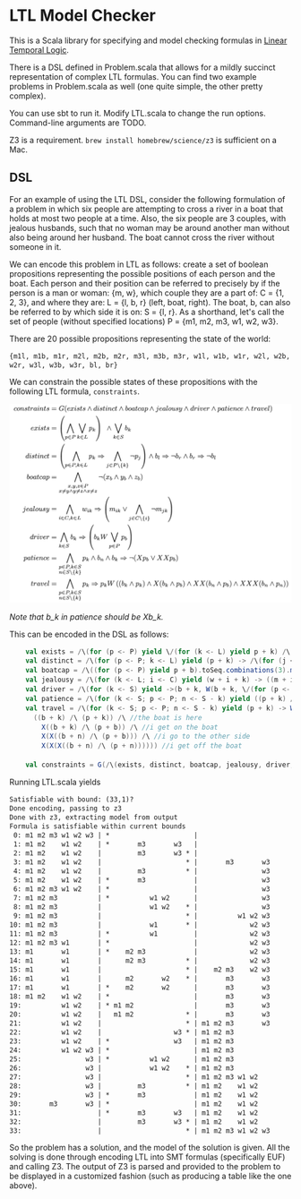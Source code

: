 LTL Model Checker
=================

This is a Scala library for specifying and model checking formulas in [Linear Temporal Logic](http://en.wikipedia.org/wiki/Linear_temporal_logic).

There is a DSL defined in Problem.scala that allows for a mildly succinct representation of complex LTL formulas.
You can find two example problems in Problem.scala as well (one quite simple, the other pretty complex).

You can use sbt to run it. Modify LTL.scala to change the run options. Command-line arguments are TODO.

Z3 is a requirement. `brew install homebrew/science/z3` is sufficient on a Mac.

DSL
---

For an example of using the LTL DSL, consider the following formulation of a problem in which six people are attempting to cross a river in a boat that holds at most two people at a time.
Also, the six people are 3 couples, with jealous husbands, such that no woman may be around another man without also being around her husband.
The boat cannot cross the river without someone in it.

We can encode this problem in LTL as follows: create a set of boolean propositions representing the possible positions of each person and the boat. Each person and their position can be referred to precisely by if the person is a man or woman: {m, w}, which couple they are a part of: C = {1, 2, 3}, and where they are: L = {l, b, r} (left, boat, right). The boat, b, can also be referred to by which side it is on: S = {l, r}. As a shorthand, let's call the set of people (without specified locations) P = {m1, m2, m3, w1, w2, w3}.

There are 20 possible propositions representing the state of the world:

    {m1l, m1b, m1r, m2l, m2b, m2r, m3l, m3b, m3r, w1l, w1b, w1r, w2l, w2b, w2r, w3l, w3b, w3r, bl, br}

We can constrain the possible states of these propositions with the following LTL formula, `constraints`.

![boat problem](boat.png)

*Note that b_k in patience should be Xb_k.*

This can be encoded in the DSL as follows:

```scala
    val exists = /\(for (p <- P) yield \/(for (k <- L) yield p + k) /\ \/(for (k <- S) yield b + k))
    val distinct = /\(for (p <- P; k <- L) yield (p + k) -> /\(for (j <- L - k) yield ¬(p + j)) /\ ((b + l) -> ¬(b + r)) /\ ((b + r) -> ¬(b + l)))
    val boatcap = /\((for (p <- P) yield p + b).toSeq.combinations(3).map(/\).map(¬))
    val jealousy = /\(for (k <- L; i <- C) yield (w + i + k) -> ((m + i + k) \/ (/\(for (j <- C - i) yield ¬(m + j + k)))))
    val driver = /\(for (k <- S) yield ->(b + k, W(b + k, \/(for (p <- P) yield (p + b)))))
    val patience = /\(for (k <- S; p <- P; n <- S - k) yield ((p + k) /\ (b + n) /\ X(b + k)) -> ¬(X(p + b) \/ X(X(p + b))))
    val travel = /\(for (k <- S; p <- P; n <- S - k) yield (p + k) -> W(p + k,
      ((b + k) /\ (p + k)) /\ //the boat is here
        X((b + k) /\ (p + b)) /\ //i get on the boat
        X(X((b + n) /\ (p + b))) /\ //i go to the other side
        X(X(X((b + n) /\ (p + n)))))) //i get off the boat

    val constraints = G(/\(exists, distinct, boatcap, jealousy, driver, travel, patience))
```

Running LTL.scala yields

```
Satisfiable with bound: (33,1)?
Done encoding, passing to z3
Done with z3, extracting model from output
Formula is satisfiable within current bounds
 0: m1 m2 m3 w1 w2 w3 | *                     |
 1: m1 m2    w1 w2    | *       m3       w3   |
 2: m1 m2    w1 w2    |         m3       w3 * |
 3: m1 m2    w1 w2    |                     * |       m3       w3
 4: m1 m2    w1 w2    |         m3          * |                w3
 5: m1 m2    w1 w2    | *       m3            |                w3
 6: m1 m2 m3 w1 w2    | *                     |                w3
 7: m1 m2 m3          | *          w1 w2      |                w3
 8: m1 m2 m3          |            w1 w2    * |                w3
 9: m1 m2 m3          |                     * |          w1 w2 w3
10: m1 m2 m3          |            w1       * |             w2 w3
11: m1 m2 m3          | *          w1         |             w2 w3
12: m1 m2 m3 w1       | *                     |             w2 w3
13: m1       w1       | *    m2 m3            |             w2 w3
14: m1       w1       |      m2 m3          * |             w2 w3
15: m1       w1       |                     * |    m2 m3    w2 w3
16: m1       w1       |      m2       w2    * |       m3       w3
17: m1       w1       | *    m2       w2      |       m3       w3
18: m1 m2    w1 w2    | *                     |       m3       w3
19:          w1 w2    | * m1 m2               |       m3       w3
20:          w1 w2    |   m1 m2             * |       m3       w3
21:          w1 w2    |                     * | m1 m2 m3       w3
22:          w1 w2    |                  w3 * | m1 m2 m3
23:          w1 w2    | *                w3   | m1 m2 m3
24:          w1 w2 w3 | *                     | m1 m2 m3
25:                w3 | *          w1 w2      | m1 m2 m3
26:                w3 |            w1 w2    * | m1 m2 m3
27:                w3 |                     * | m1 m2 m3 w1 w2
28:                w3 |         m3          * | m1 m2    w1 w2
29:                w3 | *       m3            | m1 m2    w1 w2
30:       m3       w3 | *                     | m1 m2    w1 w2
31:                   | *       m3       w3   | m1 m2    w1 w2
32:                   |         m3       w3 * | m1 m2    w1 w2
33:                   |                     * | m1 m2 m3 w1 w2 w3
```

So the problem has a solution, and the model of the solution is
given. All the solving is done through encoding LTL into SMT formulas
(specifically EUF) and calling Z3. The output of Z3 is parsed and
provided to the problem to be displayed in a customized fashion (such
as producing a table like the one above).
